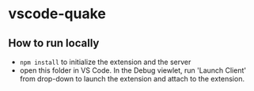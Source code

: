 # vscode-quake

## How to run locally
* `npm install` to initialize the extension and the server
* open this folder in VS Code. In the Debug viewlet, run 'Launch Client' from drop-down to launch the extension and attach to the extension.
